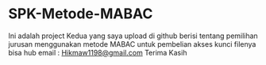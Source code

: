 # SPK-Metode-MABAC
Ini adalah project Kedua yang saya upload di github berisi tentang pemilihan jurusan menggunakan metode MABAC 
untuk pembelian akses kunci filenya bisa hub email : Hikmaw1198@gmail.com
Terima Kasih
